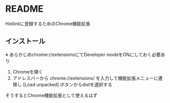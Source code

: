 # README

Hotlinkに登録するためのChrome機能拡張

## インストール

※ あらかじめchrome://extensionsにてDeveloper modeをONにしておく必要あり

1. Chromeを開く
2. アドレスバーから chrome://extensions/ を入力して機能拡張メニューに遷移し [Load unpacked] ボタンからdistを選択する

そうするとChrome機能拡張として使えるはず
